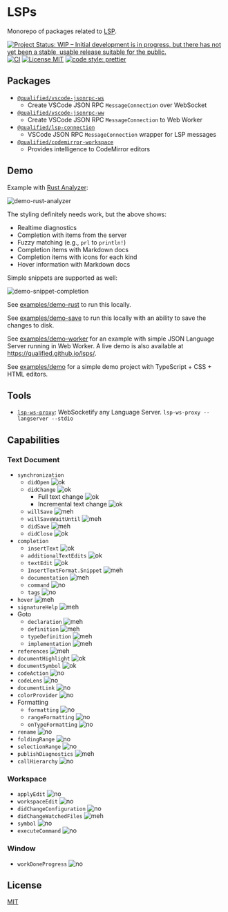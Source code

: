 # LSPs

Monorepo of packages related to [LSP][lsp].

[![Project Status: WIP – Initial development is in progress, but there has not yet been a stable, usable release suitable for the public.](https://www.repostatus.org/badges/latest/wip.svg)](https://www.repostatus.org/#wip)
[![CI](https://github.com/qualified/lsps/workflows/CI/badge.svg)](https://github.com/qualified/lsps/actions?query=workflow%3ACI)
[![License MIT](https://img.shields.io/github/license/qualified/lsps)](./LICENSE.md)
[![code style: prettier](https://img.shields.io/badge/code_style-prettier-ff69b4.svg?style=flat)](https://github.com/prettier/prettier)

## Packages

- [`@qualified/vscode-jsonrpc-ws`]
  - Create VSCode JSON RPC `MessageConnection` over WebSocket
- [`@qualified/vscode-jsonrpc-ww`]
  - Create VSCode JSON RPC `MessageConnection` to Web Worker
- [`@qualified/lsp-connection`]
  - VSCode JSON RPC `MessageConnection` wrapper for LSP messages
- [`@qualified/codemirror-workspace`]
  - Provides intelligence to CodeMirror editors

## Demo

Example with [Rust Analyzer](https://github.com/rust-analyzer/rust-analyzer):

![demo-rust-analyzer](https://user-images.githubusercontent.com/639336/92679057-430eed00-f2dc-11ea-923e-e5c165157a96.gif)

The styling definitely needs work, but the above shows:

- Realtime diagnostics
- Completion with items from the server
- Fuzzy matching (e.g., `prl` to `println!`)
- Completion items with Markdown docs
- Completion items with icons for each kind
- Hover information with Markdown docs

Simple snippets are supported as well:

![demo-snippet-completion](https://user-images.githubusercontent.com/639336/92679093-58841700-f2dc-11ea-8f27-84e64996d8f3.gif)

See [examples/demo-rust](./examples/demo-rust) to run this locally.

See [examples/demo-save](./examples/demo-save) to run this locally with an ability to save the changes to disk.

See [examples/demo-worker](./examples/demo-worker) for an example with simple JSON Language Server running in Web Worker.
A live demo is also available at https://qualified.github.io/lsps/.

See [examples/demo](./examples/demo) for a simple demo project with TypeScript + CSS + HTML editors.

## Tools

- [`lsp-ws-proxy`]: WebSocketify any Language Server. `lsp-ws-proxy -- langserver --stdio`

## Capabilities

### Text Document

- `synchronization`
  - `didOpen` ![ok]
  - `didChange` ![ok]
    - Full text change ![ok]
    - Incremental text change ![ok]
  - `willSave` ![meh]
  - `willSaveWaitUntil` ![meh]
  - `didSave` ![meh]
  - `didClose` ![ok]
- `completion`
  - `insertText` ![ok]
  - `additionalTextEdits` ![ok]
  - `textEdit` ![ok]
  - `InsertTextFormat.Snippet` ![meh]
  - `documentation` ![meh]
  - `command` ![no]
  - `tags` ![no]
- `hover` ![meh]
- `signatureHelp` ![meh]
- Goto
  - `declaration` ![meh]
  - `definition` ![meh]
  - `typeDefinition` ![meh]
  - `implementation` ![meh]
- `references` ![meh]
- `documentHighlight` ![ok]
- `documentSymbol` ![ok]
- `codeAction` ![no]
- `codeLens` ![no]
- `documentLink` ![no]
- `colorProvider` ![no]
- Formatting
  - `formatting` ![no]
  - `rangeFormatting` ![no]
  - `onTypeFormatting` ![no]
- `rename` ![no]
- `foldingRange` ![no]
- `selectionRange` ![no]
- `publishDiagnostics` ![meh]
- `callHierarchy` ![no]

### Workspace

- `applyEdit` ![no]
- `workspaceEdit` ![no]
- `didChangeConfiguration` ![no]
- `didChangeWatchedFiles` ![meh]
- `symbol` ![no]
- `executeCommand` ![no]

### Window

- `workDoneProgress` ![no]

## License

[MIT](./LICENSE.md)

[lsp]: https://microsoft.github.io/language-server-protocol/
[`lsp-ws-proxy`]: https://github.com/qualified/lsp-ws-proxy
[`@qualified/vscode-jsonrpc-ws`]: https://www.npmjs.com/package/@qualified/vscode-jsonrpc-ws
[`@qualified/vscode-jsonrpc-ww`]: https://www.npmjs.com/package/@qualified/vscode-jsonrpc-ww
[`@qualified/lsp-connection`]: https://www.npmjs.com/package/@qualified/lsp-connection
[`@qualified/codemirror-workspace`]: https://www.npmjs.com/package/@qualified/codemirror-workspace
[ok]: ./docs/img/ok.svg
[meh]: ./docs/img/meh.svg
[no]: ./docs/img/no.svg
